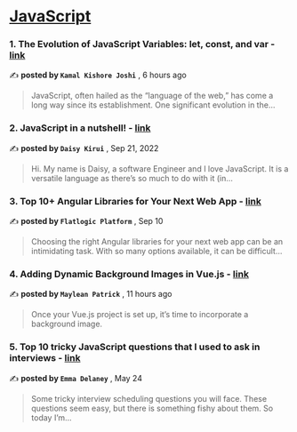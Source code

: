 
<h1><a href=https://medium.com/tag/javascript-development/recommended target="_blank" rel="noopener noreferrer">JavaScript</a></h1>
<h3>1. The Evolution of JavaScript Variables: let, const, and var - <a href=https://medium.com/@kamaljoshi1582001/the-evolution-of-javascript-variables-let-const-and-var-4a86d6a41c5d?source=tag_recommended_feed---------0-84----------javascript_development----------3f60f099_c842_4c95_bc7a_9c4a6a9ccb23------- target="_blank" rel="noopener noreferrer">link</a></h3>

✍️ **posted by `Kamal Kishore Joshi`** <date> , 6 hours ago</date>

<blockquote>JavaScript, often hailed as the “language of the web,” has come a long way since its establishment. One significant evolution in the…</blockquote>

<h3>2. JavaScript in a nutshell! - <a href=https://medium.com/@daisykirui/javascript-in-a-nutshell-669dab5b6e78?source=tag_recommended_feed---------1-107----------javascript_development----------3f60f099_c842_4c95_bc7a_9c4a6a9ccb23------- target="_blank" rel="noopener noreferrer">link</a></h3>

✍️ **posted by `Daisy Kirui`** <date> , Sep 21, 2022</date>

<blockquote>Hi. My name is Daisy, a software Engineer and I love JavaScript. It is a versatile language as there’s so much to do with it (in…</blockquote>

<h3>3. Top 10+ Angular Libraries for Your Next Web App - <a href=https://medium.com/@flatlogic-manager/top-10-angular-libraries-for-your-next-web-app-edeb250a9ae3?source=tag_recommended_feed---------2-85----------javascript_development----------3f60f099_c842_4c95_bc7a_9c4a6a9ccb23------- target="_blank" rel="noopener noreferrer">link</a></h3>

✍️ **posted by `Flatlogic Platform`** <date> , Sep 10</date>

<blockquote>Choosing the right Angular libraries for your next web app can be an intimidating task. With so many options available, it can be difficult…</blockquote>

<h3>4. Adding Dynamic Background Images in Vue.js - <a href=https://medium.com/@pacmac2013/adding-dynamic-background-images-in-vue-js-31720c858d23?source=tag_recommended_feed---------3-84----------javascript_development----------3f60f099_c842_4c95_bc7a_9c4a6a9ccb23------- target="_blank" rel="noopener noreferrer">link</a></h3>

✍️ **posted by `Maylean Patrick`** <date> , 11 hours ago</date>

<blockquote>Once your Vue.js project is set up, it’s time to incorporate a background image.</blockquote>

<h3>5. Top 10 tricky JavaScript questions that I used to ask in interviews - <a href=https://medium.com/@emma-delaney/top-10-tricky-javascript-questions-that-i-used-to-ask-in-interviews-2cb3912271a9?source=tag_recommended_feed---------4-85----------javascript_development----------3f60f099_c842_4c95_bc7a_9c4a6a9ccb23------- target="_blank" rel="noopener noreferrer">link</a></h3>

✍️ **posted by `Emma Delaney`** <date> , May 24</date>

<blockquote>Some tricky interview scheduling questions you will face. These questions seem easy, but there is something fishy about them. So today I’m…</blockquote>

